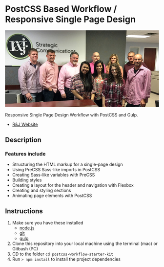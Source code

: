 # PostCSS Based Workflow / Responsive Single Page Design

[![PostCSS with Responsive Single Page Design](randj-team-opt.jpg)](http://randjsc.com)

Responsive Single Page Design Workflow with PostCSS and Gulp. 

- [R&J Website](http://randjsc.com)

## Description

### Features include

- Structuring the HTML markup for a single-page design
- Using PreCSS Sass-like imports in PostCSS
- Creating Sass-like variables with PreCSS
- Building styles
- Creating a layout for the header and navigation with Flexbox
- Creating and styling sections
- Animating page elements with PostCSS

## Instructions

1. Make sure you have these installed
	- [node.js](http://nodejs.org/)
	- [git](http://git-scm.com/)
 	- [gulp](http://gulpjs.com/)
2. Clone this repository into your local machine using the terminal (mac) or Gitbash (PC)
3. CD to the folder `cd postcss-workflow-starter-kit`
4. Run `> npm install` to install the project dependencies
